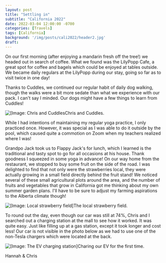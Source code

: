 ```yaml
---
layout: post
title: "Settling in"
subtitle: "California 2022"
date: 2022-03-04 12:00:00 -0700
categories: [Travels]
tags: [California]
background: '/img/posts/cali2022/header2.jpg'
draft:
---
```


On our first morning (after enjoying a mandarin fresh off the tree!) we headed out in search of coffee. What we found was the LilyPopp Cafe, a great spot for coffee and bagels which could be enjoyed at tables outside. We became daily regulars at the LilyPopp during our stay, going so far as to visit twice in one day! 

Thanks to Cuddles, we continued our regular habit of daily dog walking, though the walks were a bit more sedate than what we experience with our pack. I can't say I minded. Our dogs might have a few things to learn from Cuddles! 

<img class="img-fluid" src="{{ site.baseurl }}/img/posts/cali2022/cuddles.jpg" alt="[Image: Chris and Cuddles"><span class="caption text-muted">Chris and Cuddles.</span>

While I had intentions of maintaining my regular yoga practice, I only practiced once. However, it was special as I was able to do it outside by the pool, which caused quite a commotion on Zoom when my teachers realized where I was! 

Grandpo Jack took us to Flappy Jack's for lunch, which I learned is the traditional and tasty spot to go for all occasions at his house. Thank goodness I squeezed in some yoga in advance! On our way home from the restaurant, we stopped to buy some fruit on the side of the road. I was delighted to find that not only were the strawberries local, they were actually growing in a small field directly behind the fruit stand! We noticed several of these small agricultural plots around the area, and the number of fruits and vegetables that grow in California got me thinking about my own summer garden plans. I'll have to be sure to adjust my farming aspirations to the Alberta climate though!

<img class="img-fluid" src="{{ site.baseurl }}/img/posts/cali2022/strawbs.jpg" alt="[Image: Local strawberry field]"><span class="caption text-muted">The local strawberry field.</span>

To round out the day, even though our car was still at 74%, Chris and I searched out a charging station at the mall to see how it worked. It was quite easy. Just like filling up at a gas station, except it took longer and cost less! Our car is not visible in the photo below as we had to use one of the non-Tesla chargers which were located at the back.

<img class="img-fluid" src="{{ site.baseurl }}/img/posts/cali2022/renaissance.jpg" alt="[Image: The EV charging station]"><span class="caption text-muted">Charing our EV for the first time.</span>

Hannah & Chris